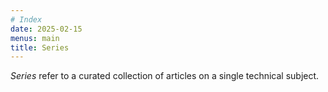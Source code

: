 ```yaml
---
# Index
date: 2025-02-15
menus: main
title: Series
---
```


*Series* refer to a curated collection of articles on a single technical subject.
